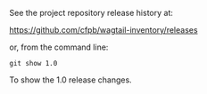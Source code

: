 See the project repository release history at:

https://github.com/cfpb/wagtail-inventory/releases

or, from the command line:

```
git show 1.0
```

To show the 1.0 release changes.
